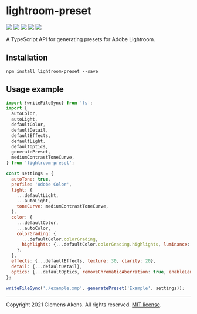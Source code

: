 # lightroom-preset

[![][ci-badge]][ci-link] [![][version-badge]][version-link] [![][license-badge]][license-link]
[![][types-badge]][types-link] [![][size-badge]][size-link]

[ci-badge]: https://github.com/clebert/lightroom-preset/workflows/CI/badge.svg
[ci-link]: https://github.com/clebert/lightroom-preset
[version-badge]: https://badgen.net/npm/v/lightroom-preset
[version-link]: https://www.npmjs.com/package/lightroom-preset
[license-badge]: https://badgen.net/npm/license/lightroom-preset
[license-link]: https://github.com/clebert/lightroom-preset/blob/master/LICENSE.md
[types-badge]: https://badgen.net/npm/types/lightroom-preset
[types-link]: https://github.com/clebert/lightroom-preset
[size-badge]: https://badgen.net/bundlephobia/minzip/lightroom-preset
[size-link]: https://bundlephobia.com/result?p=lightroom-preset

A TypeScript API for generating presets for Adobe Lightroom.

## Installation

```
npm install lightroom-preset --save
```

## Usage example

```js
import {writeFileSync} from 'fs';
import {
  autoColor,
  autoLight,
  defaultColor,
  defaultDetail,
  defaultEffects,
  defaultLight,
  defaultOptics,
  generatePreset,
  mediumContrastToneCurve,
} from 'lightroom-preset';
```

```js
const settings = {
  autoTone: true,
  profile: 'Adobe Color',
  light: {
    ...defaultLight,
    ...autoLight,
    toneCurve: mediumContrastToneCurve,
  },
  color: {
    ...defaultColor,
    ...autoColor,
    colorGrading: {
      ...defaultColor.colorGrading,
      highlights: {...defaultColor.colorGrading.highlights, luminance: -5},
    },
  },
  effects: {...defaultEffects, texture: 30, clarity: 20},
  detail: {...defaultDetail},
  optics: {...defaultOptics, removeChromaticAberration: true, enableLensCorrections: true},
};
```

```js
writeFileSync('./example.xmp', generatePreset('Example', settings));
```

---

Copyright 2021 Clemens Akens. All rights reserved.
[MIT license](https://github.com/clebert/lightroom-preset/blob/master/LICENSE.md).
